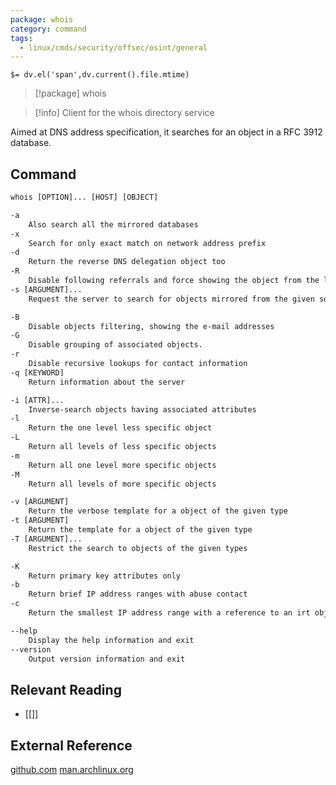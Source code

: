 ```yaml
---
package: whois
category: command
tags:
  - linux/cmds/security/offsec/osint/general
---
```


`$= dv.el('span',dv.current().file.mtime)`
> [!package] whois

> [!info] Client for the whois directory service

Aimed at DNS address specification, it searches for an object in a RFC 3912 database.

## Command
```txt
whois [OPTION]... [HOST] [OBJECT]

-a
	Also search all the mirrored databases
-x
	Search for only exact match on network address prefix
-d
	Return the reverse DNS delegation object too
-R
	Disable following referrals and force showing the object from the local copy in the server
-s [ARGUMENT]...
	Request the server to search for objects mirrored from the given sources

-B
	Disable objects filtering, showing the e-mail addresses
-G
	Disable grouping of associated objects.
-r
	Disable recursive lookups for contact information
-q [KEYWORD]
	Return information about the server

-i [ATTR]...
	Inverse-search objects having associated attributes
-l
	Return the one level less specific object
-L
	Return all levels of less specific objects
-m
	Return all one level more specific objects
-M
	Return all levels of more specific objects

-v [ARGUMENT]
	Return the verbose template for a object of the given type
-t [ARGUMENT]
	Return the template for a object of the given type
-T [ARGUMENT]...
	Restrict the search to objects of the given types

-K
    Return primary key attributes only
-b
	Return brief IP address ranges with abuse contact
-c
	Return the smallest IP address range with a reference to an irt object

--help
	Display the help information and exit 
--version
	Output version information and exit
```

## Relevant Reading
- [[]]

## External Reference
[github.com](https://github.com/rfc1036/whois)
[man.archlinux.org](https://man.archlinux.org/man/extra/whois/whois.1.en)
